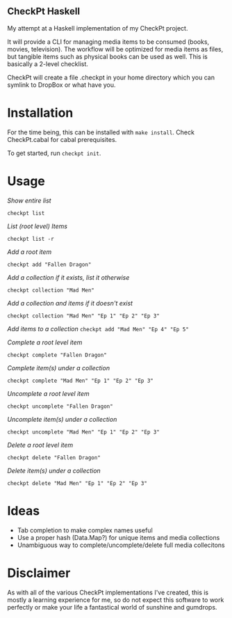 CheckPt Haskell
---------------

My attempt at a Haskell implementation of my CheckPt project.

It will provide a CLI for managing media items to be consumed (books, movies,
television). The workflow will be optimized for media items as files, but
tangible items such as physical books can be used as well. This is basically a
2-level checklist.

CheckPt will create a file .checkpt in your home directory which you can
symlink to DropBox or what have you.

Installation
============
For the time being, this can be installed with `make install`. Check
CheckPt.cabal for cabal prerequisites.

To get started, run `checkpt init`.

Usage
=====
*Show entire list*

`checkpt list`

*List (root level) Items*

`checkpt list -r`

*Add a root item*

`checkpt add "Fallen Dragon"`

*Add a collection if it exists, list it otherwise*

`checkpt collection "Mad Men"`

*Add a collection and items if it doesn't exist*

`checkpt collection "Mad Men" "Ep 1" "Ep 2" "Ep 3"`

*Add items to a collection*
`checkpt add "Mad Men" "Ep 4" "Ep 5"`

*Complete a root level item*

`checkpt complete "Fallen Dragon"`

*Complete item(s) under a collection*

`checkpt complete "Mad Men" "Ep 1" "Ep 2" "Ep 3"`

*Uncomplete a root level item*

`checkpt uncomplete "Fallen Dragon"`

*Uncomplete item(s) under a collection*

`checkpt uncomplete "Mad Men" "Ep 1" "Ep 2" "Ep 3"`

*Delete a root level item*

`checkpt delete "Fallen Dragon"`

*Delete item(s) under a collection*

`checkpt delete "Mad Men" "Ep 1" "Ep 2" "Ep 3"`

Ideas
=====
* Tab completion to make complex names useful
* Use a proper hash (Data.Map?) for unique items and media collections
* Unambiguous way to complete/uncomplete/delete full media collecitons

Disclaimer
==========
As with all of the various CheckPt implementations I've created, this is mostly
a learning experience for me, so do not expect this software to work perfectly
or make your life a fantastical world of sunshine and gumdrops.
